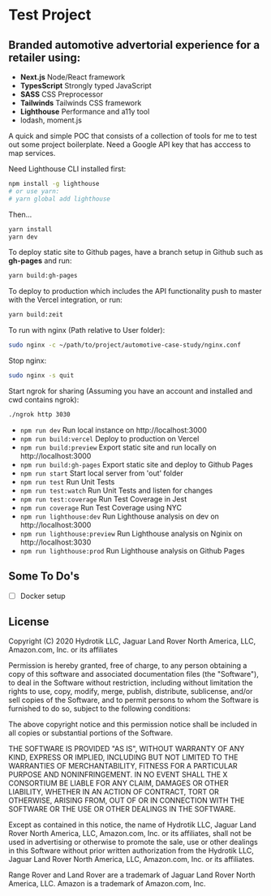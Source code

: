 # Test Project

## Branded automotive advertorial experience for a retailer using:

- **Next.js** Node/React framework
- **TypesScript** Strongly typed JavaScript
- **SASS** CSS Preprocessor
- **Tailwinds** Tailwinds CSS framework
- **Lighthouse** Performance and a11y tool
- lodash, moment.js

A quick and simple POC that consists of a collection of tools for me to test out some project boilerplate. Need a Google API key that has acccess to map services.

Need Lighthouse CLI installed first:
```bash
npm install -g lighthouse
# or use yarn:
# yarn global add lighthouse
```

Then...

```bash
yarn install
yarn dev
```
To deploy static site to Github pages, have a branch setup in Github such as **gh-pages** and run:
```bash
yarn build:gh-pages
```
To deploy to production which includes the API functionality push to master with the Vercel integration, or run:
```bash
yarn build:zeit
```
To run with nginx (Path relative to User folder):
```bash
sudo nginx -c ~/path/to/project/automotive-case-study/nginx.conf
```
Stop nginx:
```bash
sudo nginx -s quit
```

Start ngrok for sharing (Assuming you have an account and installed and cwd contains ngrok):
```bash
./ngrok http 3030
```

- ```npm run dev``` Run local instance on http://localhost:3000
- ```npm run build:vercel``` Deploy to production on Vercel
- ```npm run build:preview``` Export static site and run locally on http://localhost:3000
- ```npm run build:gh-pages``` Export static site and deploy to Github Pages
- ```npm run start``` Start local server from 'out' folder
- ```npm run test``` Run Unit Tests
- ```npm run test:watch``` Run Unit Tests and listen for changes
- ```npm run test:coverage``` Run Test Coverage in Jest
- ```npm run coverage``` Run Test Coverage using NYC
- ```npm run lighthouse:dev``` Run Lighthouse analysis on dev on http://localhost:3000
- ```npm run lighthouse:preview``` Run Lighthouse analysis on Nginix on http://localhost:3030
- ```npm run lighthouse:prod``` Run Lighthouse analysis on Github Pages
 
 ## Some To Do's
 - [ ] Docker setup

## License



Copyright (C) 2020 Hydrotik LLC, Jaguar Land Rover North America, LLC, Amazon.com, Inc. or its affiliates

Permission is hereby granted, free of charge, to any person obtaining a copy of this software and associated documentation files (the "Software"), to deal in the Software without restriction, including without limitation the rights to use, copy, modify, merge, publish, distribute, sublicense, and/or sell copies of the Software, and to permit persons to whom the Software is furnished to do so, subject to the following conditions:

The above copyright notice and this permission notice shall be included in all copies or substantial portions of the Software.

THE SOFTWARE IS PROVIDED "AS IS", WITHOUT WARRANTY OF ANY KIND, EXPRESS OR IMPLIED, INCLUDING BUT NOT LIMITED TO THE WARRANTIES OF MERCHANTABILITY, FITNESS FOR A PARTICULAR PURPOSE AND NONINFRINGEMENT. IN NO EVENT SHALL THE X CONSORTIUM BE LIABLE FOR ANY CLAIM, DAMAGES OR OTHER LIABILITY, WHETHER IN AN ACTION OF CONTRACT, TORT OR OTHERWISE, ARISING FROM, OUT OF OR IN CONNECTION WITH THE SOFTWARE OR THE USE OR OTHER DEALINGS IN THE SOFTWARE.

Except as contained in this notice, the name of Hydrotik LLC, Jaguar Land Rover North America, LLC, Amazon.com, Inc. or its affiliates, shall not be used in advertising or otherwise to promote the sale, use or other dealings in this Software without prior written authorization from the Hydrotik LLC, Jaguar Land Rover North America, LLC, Amazon.com, Inc. or its affiliates.

Range Rover and Land Rover are a trademark of Jaguar Land Rover North America, LLC.
Amazon is a trademark of Amazon.com, Inc.
